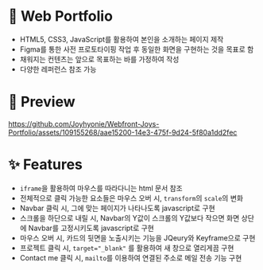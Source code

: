 # 💫 Web Portfolio
- HTML5, CSS3, JavaScript를 활용하여 본인을 소개하는 페이지 제작
- Figma를 통한 사전 프로토타이핑 작업 후 동일한 화면을 구현하는 것을 목표로 함
- 채워지는 컨텐츠는 앞으로 목표하는 바를 가정하여 작성
- 다양한 레퍼런스 참조 가능

# 👀 Preview
https://github.com/Joyhyonie/Webfront-Joys-Portfolio/assets/109155268/aae15200-14e3-475f-9d24-5f80a1dd2fec

# ✨ Features
- `iframe`을 활용하여 마우스를 따라다니는 html 문서 참조 <br>
- 전체적으로 클릭 가능한 요소들은 마우스 오버 시, `transform`의 `scale`의 변화 <br>
- Navbar 클릭 시, 그에 맞는 페이지가 나타나도록 javascript로 구현 <br>
- 스크롤을 하단으로 내릴 시, Navbar의 Y값이 스크롤의 Y값보다 작으면 화면 상단에 Navbar를 고정시키도록 javascript로 구현 <br>
- 마우스 오버 시, 카드의 뒷면을 노출시키는 기능을 JQeury와 Keyframe으로 구현 <br>
- 프로젝트 클릭 시, `target="_blank"` 를 활용하여 새 창으로 열리게끔 구현 <br>
- Contact me 클릭 시, `mailto`를 이용하여 연결된 주소로 메일 전송 기능 구현 <br>
